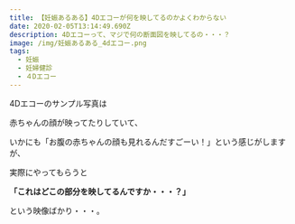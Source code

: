 ```yaml
---
title: 【妊娠あるある】4Dエコーが何を映してるのかよくわからない
date: 2020-02-05T13:14:49.690Z
description: 4Dエコーって、マジで何の断面図を映してるの・・・？
image: /img/妊娠あるある_4dエコー.png
tags:
  - 妊娠
  - 妊婦健診
  - ４Dエコー
---
```

4Dエコーのサンプル写真は

赤ちゃんの顔が映ってたりしていて、

いかにも「お腹の赤ちゃんの顔も見れるんだすごーい！」という感じがしますが、

実際にやってもらうと

**「これはどこの部分を映してるんですか・・・？」**

という映像ばかり・・・。
